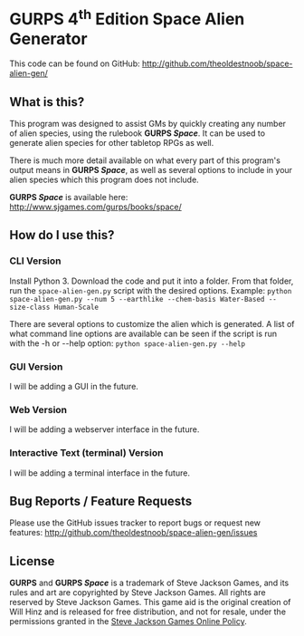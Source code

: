 # GURPS 4<sup>th</sup> Edition Space Alien Generator

This code can be found on GitHub: http://github.com/theoldestnoob/space-alien-gen/

## What is this?

This program was designed to assist GMs by quickly creating any number of alien species, using the rulebook **GURPS _Space_**. It can be used to generate alien species for other tabletop RPGs as well.

There is much more detail available on what every part of this program's output means in **GURPS _Space_**, as well as several options to include in your alien species which this program does not include.

**GURPS _Space_** is available here: http://www.sjgames.com/gurps/books/space/

## How do I use this?

### CLI Version
Install Python 3.
Download the code and put it into a folder.
From that folder, run the `space-alien-gen.py` script with the desired options.
Example: `python space-alien-gen.py --num 5 --earthlike --chem-basis Water-Based --size-class Human-Scale`

There are several options to customize the alien which is generated. A list of what command line options are available can be seen if the script is run with the -h or --help option: `python space-alien-gen.py --help`

### GUI Version
I will be adding a GUI in the future.

### Web Version
I will be adding a webserver interface in the future.

### Interactive Text (terminal) Version
I will be adding a terminal interface in the future.

## Bug Reports / Feature Requests
Please use the GitHub issues tracker to report bugs or request new features:
http://github.com/theoldestnoob/space-alien-gen/issues

## License
**GURPS** and **GURPS _Space_** is a trademark of Steve Jackson Games, and its
rules and art are copyrighted by Steve Jackson Games. All rights are reserved by
Steve Jackson Games. This game aid is the original creation of Will Hinz and is 
released for free distribution, and not for resale, under the permissions 
granted in the 
[Steve Jackson Games Online Policy](http://www.sjgames.com/general/online_policy.html).

